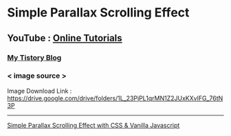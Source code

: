 # Simple Parallax Scrolling Effect

## YouTube : [Online Tutorials](https://www.youtube.com/channel/UCbwXnUipZsLfUckBPsC7Jog)

### [My Tistory Blog]()

### < image source >

Image Download Link : https://drive.google.com/drive/folders/1L_23PjPL1qrMN1Z2JUxKXvlFG_76tN3P

---

[Simple Parallax Scrolling Effect with CSS & Vanilla Javascript](https://www.youtube.com/watch?v=TawH-AqHTXc)

